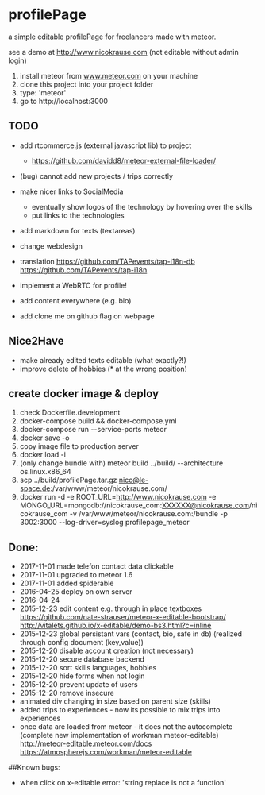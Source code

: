 # profilePage
a simple editable profilePage for freelancers made with meteor. 

see a demo at http://www.nicokrause.com (not editable without admin login)

1. install meteor from www.meteor.com on your machine
2. clone this project into your project folder
3. type: 'meteor'
4. go to http://localhost:3000


## TODO
- add rtcommerce.js (external javascript lib) to project
    - https://github.com/davidd8/meteor-external-file-loader/
    
- (bug) cannot add new projects / trips correctly
- make nicer links to SocialMedia 
	- eventually show logos of the technology by hovering over the skills
	- put links to the technologies
- add markdown for texts (textareas)
- change webdesign
- translation 
	https://github.com/TAPevents/tap-i18n-db
	https://github.com/TAPevents/tap-i18n
- implement a WebRTC for profile!
- add content everywhere (e.g. bio)
- add clone me on github flag on webpage


## Nice2Have
- make already edited texts editable (what exactly?!)
- improve delete of hobbies (* at the wrong position)

## create docker image & deploy
1. check Dockerfile.development
2. docker-compose build && docker-compose.yml
3. docker-compose run --service-ports meteor
4. docker save -o <save image to path> <image name>
5. copy image file to production server
6. docker load -i <path to image tar file>
7. (only change bundle with)  meteor build ../build/ --architecture os.linux.x86_64
8. scp ../build/profilePage.tar.gz nico@le-space.de:/var/www/meteor/nicokrause.com/
9. docker run -d -e ROOT_URL=http://www.nicokrause.com -e MONGO_URL=mongodb://nicokrause_com:XXXXXX@nicokrause.com/nicokrause_com -v /var/www/meteor/nicokrause.com:/bundle -p 3002:3000 --log-driver=syslog  profilepage_meteor

## Done:
- 2017-11-01 made telefon contact data clickable 
- 2017-11-01 upgraded to meteor 1.6
- 2017-11-01 added spiderable
- 2016-04-25 deploy on own server
- 2016-04-24  
- 2015-12-23 edit content e.g.  through in place textboxes
				https://github.com/nate-strauser/meteor-x-editable-bootstrap/
				http://vitalets.github.io/x-editable/demo-bs3.html?c=inline
- 2015-12-23 global persistant vars (contact, bio, safe in db) (realized through config document (key,value))
- 2015-12-20 disable account creation (not necessary)
- 2015-12-20 secure database backend
- 2015-12-20 sort skills languages, hobbies
- 2015-12-20 hide forms when not login
- 2015-12-20 prevent update of users
- 2015-12-20 remove insecure
- animated div changing in size based on parent size (skills)
- added trips to experiences - now its possible to mix trips into experiences 
- once data are loaded from meteor - it does not the autocomplete (complete new implementation of workman:meteor-editable)	
	http://meteor-editable.meteor.com/docs
	https://atmospherejs.com/workman/meteor-editable

##Known bugs:
- when click on x-editable error:  'string.replace is not a function'	







